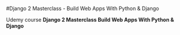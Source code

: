 #Django 2 Masterclass - Build Web Apps With Python & Django

Udemy course **Django 2 Masterclass  Build Web Apps With Python & Django**
